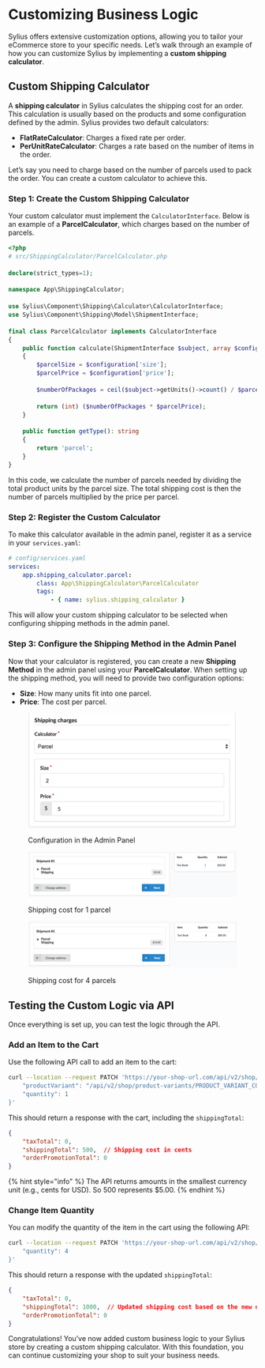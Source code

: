 # Customizing Business Logic

Sylius offers extensive customization options, allowing you to tailor your eCommerce store to your specific needs. Let’s walk through an example of how you can customize Sylius by implementing a **custom shipping calculator**.

## Custom Shipping Calculator

A **shipping calculator** in Sylius calculates the shipping cost for an order. This calculation is usually based on the products and some configuration defined by the admin. Sylius provides two default calculators:

* **FlatRateCalculator**: Charges a fixed rate per order.
* **PerUnitRateCalculator**: Charges a rate based on the number of items in the order.

Let’s say you need to charge based on the number of parcels used to pack the order. You can create a custom calculator to achieve this.

### Step 1: Create the Custom Shipping Calculator

Your custom calculator must implement the `CalculatorInterface`. Below is an example of a **ParcelCalculator**, which charges based on the number of parcels.

```php
<?php
# src/ShippingCalculator/ParcelCalculator.php

declare(strict_types=1);

namespace App\ShippingCalculator;

use Sylius\Component\Shipping\Calculator\CalculatorInterface;
use Sylius\Component\Shipping\Model\ShipmentInterface;

final class ParcelCalculator implements CalculatorInterface
{
    public function calculate(ShipmentInterface $subject, array $configuration): int
    {
        $parcelSize = $configuration['size'];
        $parcelPrice = $configuration['price'];

        $numberOfPackages = ceil($subject->getUnits()->count() / $parcelSize);

        return (int) ($numberOfPackages * $parcelPrice);
    }

    public function getType(): string
    {
        return 'parcel';
    }
}
```

In this code, we calculate the number of parcels needed by dividing the total product units by the parcel size. The total shipping cost is then the number of parcels multiplied by the price per parcel.

### Step 2: Register the Custom Calculator

To make this calculator available in the admin panel, register it as a service in your `services.yaml`:

```yaml
# config/services.yaml
services:
    app.shipping_calculator.parcel:
        class: App\ShippingCalculator\ParcelCalculator
        tags:
            - { name: sylius.shipping_calculator }
```

This will allow your custom shipping calculator to be selected when configuring shipping methods in the admin panel.

### Step 3: Configure the Shipping Method in the Admin Panel

Now that your calculator is registered, you can create a new **Shipping Method** in the admin panel using your **ParcelCalculator**. When setting up the shipping method, you will need to provide two configuration options:

* **Size**: How many units fit into one parcel.
* **Price**: The cost per parcel.

<div><figure><img src="../.gitbook/assets/shipping-calculator.png" alt=""><figcaption><p>Configuration in the Admin Panel</p></figcaption></figure> <figure><img src="../.gitbook/assets/shipping-cost-1.png" alt=""><figcaption><p>Shipping cost for 1 parcel</p></figcaption></figure> <figure><img src="../.gitbook/assets/shipping-cost-2.png" alt=""><figcaption><p>Shipping cost for 4 parcels</p></figcaption></figure></div>

## Testing the Custom Logic via API

Once everything is set up, you can test the logic through the API.

### Add an Item to the Cart

Use the following API call to add an item to the cart:

```bash
curl --location --request PATCH 'https://your-shop-url.com/api/v2/shop/orders/CART_TOKEN/items' --header 'Content-Type: application/merge-patch+json' --data-raw '{
    "productVariant": "/api/v2/shop/product-variants/PRODUCT_VARIANT_CODE",
    "quantity": 1
}'
```

This should return a response with the cart, including the `shippingTotal`:

```json
{
    "taxTotal": 0,
    "shippingTotal": 500,  // Shipping cost in cents
    "orderPromotionTotal": 0
}
```

{% hint style="info" %}
The API returns amounts in the smallest currency unit (e.g., cents for USD). So 500 represents $5.00.
{% endhint %}

### Change Item Quantity

You can modify the quantity of the item in the cart using the following API:

```bash
curl --location --request PATCH 'https://your-shop-url.com/api/v2/shop/orders/CART_TOKEN/items/ORDER_ITEM_ID' --header 'Content-Type: application/merge-patch+json' --data-raw '{
    "quantity": 4
}'
```

This should return a response with the updated `shippingTotal`:

```json
{
    "taxTotal": 0,
    "shippingTotal": 1000,  // Updated shipping cost based on the new quantity
    "orderPromotionTotal": 0
}
```

Congratulations! You’ve now added custom business logic to your Sylius store by creating a custom shipping calculator. With this foundation, you can continue customizing your shop to suit your business needs.
